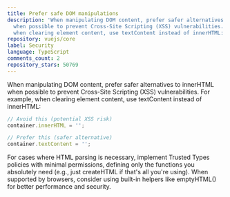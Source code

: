 ```yaml
---
title: Prefer safe DOM manipulations
description: 'When manipulating DOM content, prefer safer alternatives to innerHTML
  when possible to prevent Cross-Site Scripting (XSS) vulnerabilities. For example,
  when clearing element content, use textContent instead of innerHTML:'
repository: vuejs/core
label: Security
language: TypeScript
comments_count: 2
repository_stars: 50769
---
```


When manipulating DOM content, prefer safer alternatives to innerHTML when possible to prevent Cross-Site Scripting (XSS) vulnerabilities. For example, when clearing element content, use textContent instead of innerHTML:

```javascript
// Avoid this (potential XSS risk)
container.innerHTML = '';

// Prefer this (safer alternative)
container.textContent = '';
```

For cases where HTML parsing is necessary, implement Trusted Types policies with minimal permissions, defining only the functions you absolutely need (e.g., just createHTML if that's all you're using). When supported by browsers, consider using built-in helpers like emptyHTML() for better performance and security.